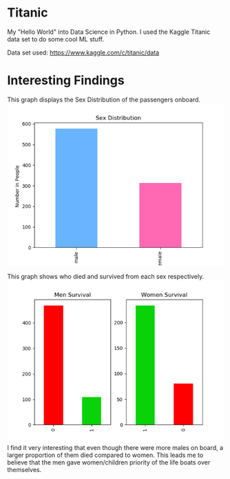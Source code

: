# Titanic
My "Hello World" into Data Science in Python. I used the Kaggle Titanic data set to do some cool ML stuff.

Data set used: https://www.kaggle.com/c/titanic/data

# Interesting Findings

This graph displays the Sex Distribution of the passengers onboard. 
![alt-text](https://github.com/jbofill10/Titanic/blob/master/Graphs/SexDistribution.png)

This graph shows who died and survived from each sex respectively.
![alt-text](https://github.com/jbofill10/Titanic/blob/master/Graphs/SexSurvivorshipDistri.png)
I find it very interesting that even though there were more males on board, a larger proportion of them died compared to women.
This leads me to believe that the men gave women/children priority of the life boats over themselves.
